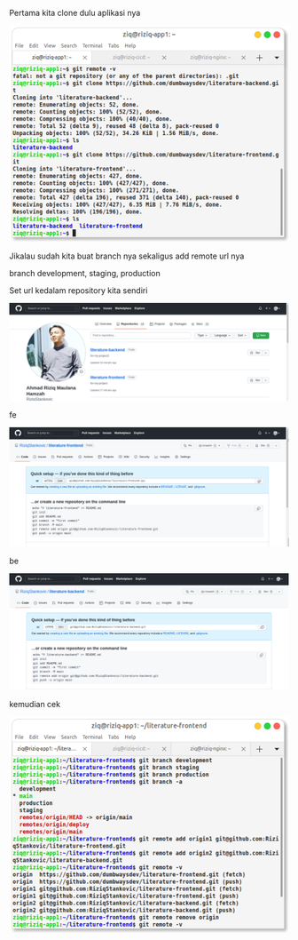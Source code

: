 Pertama kita clone dulu aplikasi nya

 ![img](assets/repo1.png)


Jikalau sudah kita buat branch nya sekaligus add remote url nya

branch development, staging, production

Set url kedalam repository kita sendiri

 ![img](assets/myrepo.png)

fe

 ![img](assets/repofe.png)

be

 ![img](assets/repobe.png)

kemudian cek

 ![img](assets/repo2.png)



